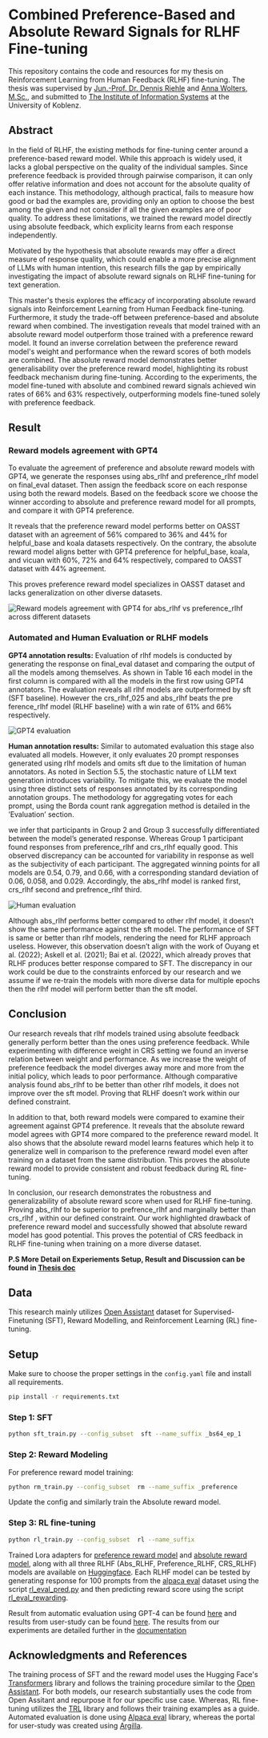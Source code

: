 # Combined Preference-Based and Absolute Reward Signals for RLHF Fine-tuning
This repository contains the code and resources for my thesis on Reinforcement Learning from Human Feedback (RLHF) fine-tuning. The thesis was supervised by [Jun.-Prof. Dr. Dennis Riehle](https://www.uni-koblenz.de/de/informatik/iwvi/riehle/team/dennis-riehle) and [Anna Wolters, M.Sc.](https://www.uni-koblenz.de/de/informatik/iwvi/riehle/team/anna-wolters), and submitted to [The Institute of Information Systems](https://www.uni-koblenz.de/de/informatik/iwvi) at the University of Koblenz.

## Abstract

In the field of RLHF, the existing methods for fine-tuning center around a preference-based
reward model. While this approach is widely used, it lacks a global perspective on the quality of the individual samples. Since preference feedback is provided through pairwise comparison, it
can only offer relative information and does not account for the absolute quality of each
instance. This methodology, although practical, fails to measure how good or bad the examples
are, providing only an option to choose the best among the given and not
consider if all the given examples are of poor quality. To address these limitations, we trained the reward model directly using absolute feedback, which explicity learns from each response independently.

Motivated by the hypothesis that absolute rewards may offer a direct measure of response quality, which
could enable a more precise alignment of LLMs with human intention, this research
fills the gap by empirically investigating the impact of absolute reward signals on
RLHF fine-tuning for text generation.

This master's thesis explores the efficacy of incorporating absolute
reward signals into Reinforcement Learning from Human Feedback fine-tuning.
Furthermore, it study the trade-off between preference-based and absolute reward when combined. The investigation reveals that model trained with an absolute reward model
outperform those trained with a preference reward model. It found an inverse correlation
between the preference reward model's weight and performance when the reward scores of both
models are combined. The absolute reward model demonstrates better generalisability
over the preference reward model, highlighting its robust feedback mechanism
during fine-tuning. According to the experiments, the model fine-tuned with absolute and combined
reward signals achieved win rates of 66% and 63% respectively, outperforming models
fine-tuned solely with preference feedback.

## Result

### Reward models agreement with GPT4 

To evaluate the agreement of preference and absolute reward models with GPT4, we generate the responses using abs_rlhf and preference_rlhf model on final_eval dataset.
Then assign the feedback score on each response using both the reward models. Based on the feedback score we choose the winner according to absolute and preference reward model for all prompts, and compare it with GPT4 preference.

It reveals that the preference reward model performs better on OASST dataset with an agreement of 56% compared to 36% and 44% for helpful_base and koala datasets respectively.
On the contrary, the absolute reward model aligns better with GPT4 preference for helpful_base, koala, and vicuan with 60%, 72% and 64% respectively, compared to OASST dataset with 44% agreement.

This proves preference reward model specializes in OASST dataset and lacks generalization on other diverse datasets.

![Reward models agreement with GPT4 for abs_rlhf vs preference_rlhf across different datasets](pics/reward_model_agreement.png)

### Automated and Human Evaluation or RLHF models

**GPT4 annotation results:** Evaluation of rlhf models is conducted by generating the response on final_eval dataset and comparing the output of all the models among themselves.
As shown in Table 16 each model in the first column is compared with all the models in the first row using GPT4 annotators. The evaluation reveals all rlhf models are outperformed by sft (SFT baseline). However the crs_rlhf_025 and abs_rlhf beats the pre ference_rlhf model (RLHF baseline) with a win rate of 61% and 66% respectively.

![GPT4 evaluation](pics/GPT4_evaluation_rlhf_models.png)

**Human annotation results:** Similar to automated evaluation this stage also evaluated all models. However, it only evaluates 20 prompt responses generated using rlhf models and omits sft
due to the limitation of human annotators. As noted in Section 5.5, the stochastic nature of LLM text generation introduces variability. To mitigate this, we evaluate the model using three distinct sets of responses annotated by its corresponding annotation groups. The methodology for aggregating votes for each prompt, using the Borda count rank aggregation method is detailed in the ’Evaluation’ section.

we infer that participants in Group 2 and Group 3 successfully differentiated between the model’s generated response. Whereas Group 1 participant found responses from preference_rlhf and crs_rlhf equally good. This observed discrepancy can be accounted for variability in response as well as the subjectivity of each participant. The aggregated winning points for all models are 0.54, 0.79, and 0.66, with a corresponding standard deviation of 0.06, 0.058, and 0.029. Accordingly, the abs_rlhf model is ranked first, crs_rlhf second and prefrence_rlhf third.

![Human evaluation](pics/Human_evaluation_rlhf_models.png)

Although abs_rlhf performs better compared to other rlhf model, it doesn’t show the same performance against the sft model. The performance of SFT is same or better than rlhf models,
rendering the need for RLHF approach useless. However, this observation doesn’t align with the work of Ouyang et al. (2022); Askell et al. (2021); Bai et al. (2022),
which already proves that RLHF produces better response compared to SFT. The discrepancy in our work could be due to the constraints enforced by our research and we assume if we re-train the models with more diverse data for multiple epochs then the rlhf model will perform better than the sft model.

## Conclusion
Our research reveals that rlhf models trained using absolute feedback generally perform better than the ones using preference feedback. While experimenting with difference
weight in CRS setting we found an inverse relation between weight and performance. As we increase the weight of preference feedback the model diverges away more and
more from the initial policy, which leads to poor performance. Although comparative analysis found abs_rlhf to be better than other rlhf models, it does not improve over the
sft model. Proving that RLHF doesn’t work within our defined constraint. 

In addition to that, both reward models were compared to examine their agreement against GPT4 preference. It reveals that the absolute reward model agrees with GPT4 more compared to
the preference reward model. It also shows that the absolute reward model learns features which help it to generalize well in comparison to the preference reward model even after
training on a dataset from the same distribution. This proves the absolute reward model to provide consistent and robust feedback during RL fine-tuning.

In conclusion, our research demonstrates the robustness and generalizability of absolute reward score when used for RLHF fine-tuning. Proving abs_rlhf to be superior to
prefrence_rlhf and marginally better than crs_rlhf , within our defined constraint. Our work highlighted drawback of preference reward model and successfully showed that absolute
reward model has good potential. This proves the potential of CRS feedback in RLHF fine-tuning when training on a more diverse dataset.

**P.S More Detail on Experiements Setup, Result and Discussion can be found in [Thesis doc](docs/CRS_RLHF_Thesis.pdf)**
## Data
This research mainly utilizes [Open Assistant](https://huggingface.co/datasets/OpenAssistant/oasst1) dataset for Supervised-Finetuning (SFT), Reward Modelling, and Reinforcement Learning (RL) fine-tuning.

## Setup
Make sure to choose the proper settings in the `config.yaml` file and install all requirements.
```bash
pip install -r requirements.txt
```

### Step 1: SFT
```bash
python sft_train.py --config_subset  sft --name_suffix _bs64_ep_1
```

### Step 2: Reward Modeling

For preference reward model training:
```bash
python rm_train.py --config_subset  rm --name_suffix _preference
```
Update the config and similarly train the Absolute reward model.

### Step 3: RL fine-tuning
```bash
python rl_train.py --config_subset  rl --name_suffix
```

Trained Lora adapters for [preference reward model](https://huggingface.co/alikhan0100u/Llama-2-7b-oasst-preference-reward-model-adapter) and [absolute reward model](https://huggingface.co/alikhan0100u/Llama-2-7b-oasst-abs-reward-model-adapter), along with all three RLHF (Abs_RLHF, Preference_RLHF, CRS_RLHF) models are available on [Huggingface](https://huggingface.co/alikhan0100u). Each RLHF model can be tested by generating response for 100 prompts from the [alpaca eval](https://huggingface.co/datasets/tatsu-lab/alpaca_eval) dataset using the script [rl_eval_pred.py](evaluations/rl_eval_pred.py) and then predicting reward score using the script [rl_eval_rewarding](evaluations/rl_eval_rewarding.py).

Result from automatic evaluation using GPT-4 can be found [here](alpaca_eval) and results from user-study can be found [here](evaluations/argilla_data). The results from our experiments are detailed further in the [documentation](docs)


## Acknowledgments and References
The training process of SFT and the reward model uses the Hugging Face's [Transformers](https://github.com/huggingface/transformers) library and follows the training procedure similar to the [Open Assistant](https://github.com/LAION-AI/Open-Assistant). For both models, our research substantially uses the code from Open Assitant and repurpose it for our specific use case. Whereas, RL fine-tuning utilizes the [TRL](https://github.com/huggingface/trl/tree/main) library and follows their training examples as a guide. Automated evaluation is done using [Alpaca eval](https://github.com/tatsu-lab/alpaca_eval/tree/main) library, whereas the portal for user-study was created using [Argilla](https://github.com/argilla-io/argilla).
